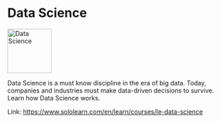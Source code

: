 # Data Science

<img src="https://lecontent.sololearn.com/material-images/00000445000004454504000045040000_data%20science.png" alt="Data Science" width=100px height=auto>

Data Science is a must know discipline in the era of big data. Today, companies and industries must make data-driven decisions to survive. Learn how Data Science works.

Link: https://www.sololearn.com/en/learn/courses/le-data-science